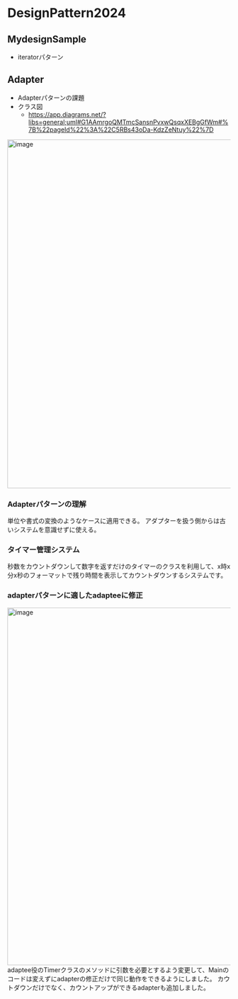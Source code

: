 # DesignPattern2024
## MydesignSample
- iteratorパターン

## Adapter
- Adapterパターンの課題
- クラス図
  - https://app.diagrams.net/?libs=general;uml#G1AAmrgoQMTmcSansnPvxwQsqxXEBgGfWm#%7B%22pageId%22%3A%22C5RBs43oDa-KdzZeNtuy%22%7D
<img width="788" alt="image" src="https://github.com/user-attachments/assets/e0316c9e-47d5-47ff-b15f-93a56b100e1f" />

### Adapterパターンの理解
単位や書式の変換のようなケースに適用できる。
アダプターを扱う側からは古いシステムを意識せずに使える。

### タイマー管理システム
秒数をカウントダウンして数字を返すだけのタイマーのクラスを利用して、x時x分x秒のフォーマットで残り時間を表示してカウントダウンするシステムです。

### adapterパターンに適したadapteeに修正
<img width="808" alt="image" src="https://github.com/user-attachments/assets/03bc3b27-9f10-4f53-99b0-4eee4fc3c90c" />
adaptee役のTimerクラスのメソッドに引数を必要とするよう変更して、Mainのコードは変えずにadapterの修正だけで同じ動作をできるようにしました。
カウトダウンだけでなく、カウントアップができるadapterも追加しました。
